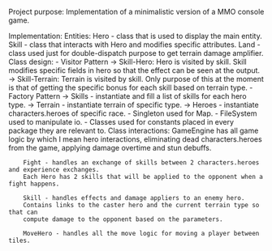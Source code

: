 Project purpose:
	Implementation of a minimalistic version of a MMO console game.

Implementation:
	Entities: 
		Hero - class that is used to display the main entity.
		Skill - class that interacts with Hero and modifies specific attributes.
		Land - class used just for double-dispatch purpose to get terrain damage amplifier.
	Class design:
		- Visitor Pattern
			-> Skill-Hero: Hero is visited by skill. Skill modifies specific fields in hero
							so that the effect can be seen at the output.
			-> Skill-Terrain: Terrain is visited by skill. Only purpose of this at the moment
							is that of getting the specific bonus for each skill based on 
							terrain type.
		- Factory Pattern
			-> Skills - instantiate and fill a list of skills for each hero type.
			-> Terrain - instantiate terrain of specific type.
			-> Heroes - instantiate characters.heroes of specific race.
		- Singleton used for Map.
		- FileSystem used to manipulate io.
		- Classes used for constants placed in every package they are relevant to.
	Class interactions:
		GameEngine has all game logic by which I mean hero interactions, eliminating dead characters.heroes
		from the game, applying damage overtime and stun debuffs.
		
		Fight - handles an exchange of skills between 2 characters.heroes and experience exchanges.
		Each Hero has 2 skills that will be applied to the opponent when a fight happens.
		
		Skill - handles effects and damage appliers to an enemy hero.
		Contains links to the caster hero and the current terrain type so that can
		compute damage to the opponent based on the parameters.

		MoveHero - handles all the move logic for moving a player between tiles.
